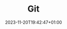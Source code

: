 ---
weight: 999
title: "Git"
description: ""
icon: "article"
date: "2023-11-20T19:42:47+01:00"
lastmod: "2023-11-20T19:42:47+01:00"
draft: false
toc: true
---